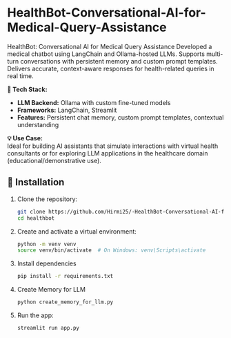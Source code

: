 # HealthBot-Conversational-AI-for-Medical-Query-Assistance
HealthBot: Conversational AI for Medical Query Assistance Developed a medical chatbot using LangChain and Ollama-hosted LLMs. Supports multi-turn conversations with persistent memory and custom prompt templates. Delivers accurate, context-aware responses for health-related queries in real time.

**🔧 Tech Stack:**

- **LLM Backend:** Ollama with custom fine-tuned models  
- **Frameworks:** LangChain, Streamlit  
- **Features:** Persistent chat memory, custom prompt templates, contextual understanding
  
**💡 Use Case:**  
Ideal for building AI assistants that simulate interactions with virtual health consultants or for exploring LLM applications in the healthcare domain (educational/demonstrative use).

## 🔧 Installation

1. Clone the repository:
   ```bash
   git clone https://github.com/Hirmi25/-HealthBot-Conversational-AI-for-Medical-Query-Assistance
   cd healthbot

2. Create and activate a virtual environment:
   ```bash
   python -m venv venv
   source venv/bin/activate  # On Windows: venv\Scripts\activate

4. Install dependencies
   ```bash
   pip install -r requirements.txt

5. Create Memory for LLM
   ```bash
   python create_memory_for_llm.py

6. Run the app:
   ```bash
   streamlit run app.py
